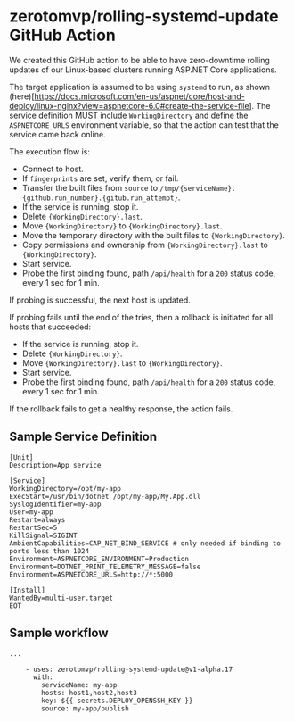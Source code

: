 # zerotomvp/rolling-systemd-update GitHub Action

We created this GitHub action to be able to have zero-downtime rolling updates of our Linux-based clusters running ASP.NET Core applications.

The target application is assumed to be using `systemd` to run, as shown (here)[https://docs.microsoft.com/en-us/aspnet/core/host-and-deploy/linux-nginx?view=aspnetcore-6.0#create-the-service-file]. The service definition MUST include `WorkingDirectory` and define the `ASPNETCORE_URLS` environment variable, so that the action can test that the service came back online.

The execution flow is:
- Connect to host.
- If `fingerprints` are set, verify them, or fail.
- Transfer the built files from `source` to `/tmp/{serviceName}.{github.run_number}.{gitub.run_attempt}`.
- If the service is running, stop it.
- Delete `{WorkingDirectory}.last`.
- Move `{WorkingDirectory}` to `{WorkingDirectory}.last`.
- Move the temporary directory with the built files to `{WorkingDirectory}`.
- Copy permissions and ownership from `{WorkingDirectory}.last` to `{WorkingDirectory}`.
- Start service.
- Probe the first binding found, path `/api/health` for a `200` status code, every 1 sec for 1 min.

If probing is successful, the next host is updated.

If probing fails until the end of the tries, then a rollback is initiated for all hosts that succeeded:
- If the service is running, stop it.
- Delete `{WorkingDirectory}`.
- Move `{WorkingDirectory}.last` to `{WorkingDirectory}`.
- Start service.
- Probe the first binding found, path `/api/health` for a `200` status code, every 1 sec for 1 min.

If the rollback fails to get a healthy response, the action fails.

## Sample Service Definition

```
[Unit]
Description=App service

[Service]
WorkingDirectory=/opt/my-app
ExecStart=/usr/bin/dotnet /opt/my-app/My.App.dll
SyslogIdentifier=my-app
User=my-app
Restart=always
RestartSec=5
KillSignal=SIGINT
AmbientCapabilities=CAP_NET_BIND_SERVICE # only needed if binding to ports less than 1024
Environment=ASPNETCORE_ENVIRONMENT=Production
Environment=DOTNET_PRINT_TELEMETRY_MESSAGE=false
Environment=ASPNETCORE_URLS=http://*:5000

[Install]
WantedBy=multi-user.target
EOT
```

## Sample workflow

```
...

    - uses: zerotomvp/rolling-systemd-update@v1-alpha.17
      with:
        serviceName: my-app
        hosts: host1,host2,host3
        key: ${{ secrets.DEPLOY_OPENSSH_KEY }}
        source: my-app/publish
```